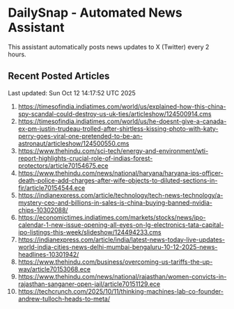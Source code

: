 # DailySnap - Automated News Assistant

This assistant automatically posts news updates to X (Twitter) every 2 hours.

## Recent Posted Articles

Last updated: Sun Oct 12 14:17:52 UTC 2025

1. https://timesofindia.indiatimes.com/world/us/explained-how-this-china-spy-scandal-could-destroy-us-uk-ties/articleshow/124500914.cms
2. https://timesofindia.indiatimes.com/world/us/he-doesnt-give-a-canada-ex-pm-justin-trudeau-trolled-after-shirtless-kissing-photo-with-katy-perry-goes-viral-one-pretended-to-be-an-astronaut/articleshow/124500550.cms
3. https://www.thehindu.com/sci-tech/energy-and-environment/wti-report-highlights-crucial-role-of-indias-forest-protectors/article70154675.ece
4. https://www.thehindu.com/news/national/haryana/haryana-ips-officer-death-police-add-charges-after-wife-objects-to-diluted-sections-in-fir/article70154544.ece
5. https://indianexpress.com/article/technology/tech-news-technology/a-mystery-ceo-and-billions-in-sales-is-china-buying-banned-nvidia-chips-10302088/
6. https://economictimes.indiatimes.com/markets/stocks/news/ipo-calendar-1-new-issue-opening-all-eyes-on-lg-electronics-tata-capital-ipo-listings-this-week/slideshow/124494233.cms
7. https://indianexpress.com/article/india/latest-news-today-live-updates-world-india-cities-news-delhi-mumbai-bengaluru-10-12-2025-news-headlines-10301942/
8. https://www.thehindu.com/business/overcoming-us-tariffs-the-up-way/article70153068.ece
9. https://www.thehindu.com/news/national/rajasthan/women-convicts-in-rajasthan-sanganer-open-jail/article70151129.ece
10. https://techcrunch.com/2025/10/11/thinking-machines-lab-co-founder-andrew-tulloch-heads-to-meta/
